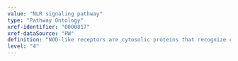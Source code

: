 ```yaml
---
value: "NLR signaling pathway"
type: "Pathway Ontology"
xref-identifier: "0000817"
xref-dataSource: "PW"
definition: "NOD-like receptors are cytosolic proteins that recognize components of bacterial peptidoglycans. The signaling cascades they set in motion lead to the expression of inflammatory mediators."
level: "4"
---
```

